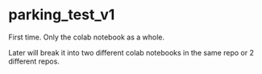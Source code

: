 # parking_test_v1

First time. Only the colab notebook as a whole.

Later will break it into two different colab notebooks in the same repo or 2 different repos.
